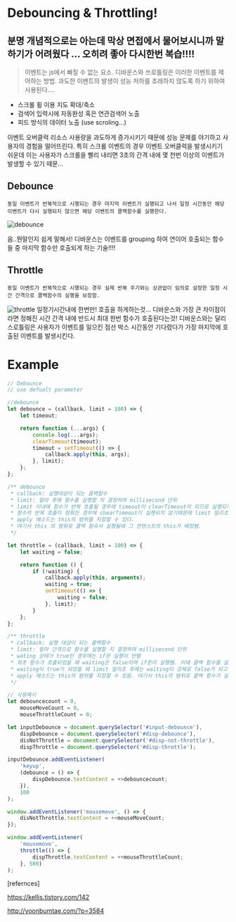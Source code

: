 # Debouncing & Throttling!

## 분명 개념적으로는 아는데 막상 면접에서 물어보시니까 말하기가 어려웠다 ... 오히려 좋아 다시한번 복습!!!!

> 이벤트는 js에서 빠질 수 없는 요소. 디바운스와 쓰로틀링은 이러한 이벤트를 제어하는 방법. 과도한 이벤트의 발생이 성능 저하를 초래하지 않도록 하기 위하여 사용된다....
  - 스크롤 휠 이용 지도 확대/축소
  - 검색어 입력시에 자동완성 혹은 연관검색어 노출
  - 피드 방식의 데이터 노출 (use scroling...)

이벤트 오버클럭 리소스 사용량을 과도하게 증가시키기 때문에 성능 문제를 야기하고 사용자의 경험을 떨어뜨린다. 특히 스크롤 이벤트의 경우 이벤트 오버클럭을 발생시키기 쉬운데 이는 사용자가 스크롤을 빨리 내리면 3초의 간격 내에 몇 천번 이상의 이벤트가 발생할 수 있기 때문...



## Debounce

    동일 이벤트가 반복적으로 시행되는 경우 마지막 이벤트가 실행되고 나서 일정 시간동안 해당 이벤트가 다시 실행되지 않으면 해당 이벤트의 콜백함수를 실행한다.

  ![debounce](https://img1.daumcdn.net/thumb/R1280x0/?scode=mtistory2&fname=https%3A%2F%2Fblog.kakaocdn.net%2Fdn%2FlIYLA%2FbtqLuCMQ6E1%2FwamNKZqgf5nlm5iB1MoCRk%2Fimg.png)

  음..뭔말인지 쉽게 말해서! 디바운스는 이벤트를 grouping 하여 연이어 호출되는 함수들 중 마지막 함수만 호출되게 하는 기술!!!! 


## Throttle

    동일 이벤트가 반복적으로 시행되는 경우 실제 반복 주기와는 상관없이 임의로 설정한 일정 시간 간격으로 콜백함수의 실행을 보장함.

 ![throttle](https://img1.daumcdn.net/thumb/R1280x0/?scode=mtistory2&fname=https%3A%2F%2Fblog.kakaocdn.net%2Fdn%2F8DOo3%2FbtqLpuCzL9z%2FWiRnKCAsZcQbBrEuVwxLP1%2Fimg.png)
  일정기시간내에 한번만! 호출을 하게하는것...
    디바운스와 가장 큰 차이점이라면 정해진 시간 간격 내에 반드시 최대 한번 함수가 호출된다는것! 
  디바운스와는 달리 스로틀링은 사용자가 이벤트를 일으킨 점선 박스 시간동안 기다렸다가 가장 마지막에 호출된 이벤트를 발생시킨다. 

# Example

```js
// Debounce
// use defualt parameter

//debounce
let debounce = (callback, limit = 100) => {
	let timeout;

	return function (...args) {
		console.log(...args);
		clearTimeout(timeout);
		timeout = setTimeout(() => {
			callback.apply(this, args);
		}, limit);
	};
};

/** debounce
 * callback: 실행대상이 되는 콜백함수
 * limit: 얼마 후에 함수를 실행할 지 결정하며 millisecond 단위
 * limit 이내에 함수가 반복 호출될 경우에 timeout이 clearTimeout이 되므로 실행되지 않음
 * 함수의 반복 호출이 멈춰진 경우에 chearTimeout이 실행되지 않기때문에 limit 밀리초 후에 callback.apply가 실행
 * apply 메소드는 this의 범위를 지정할 수 있다.
 * 여기서 this 의 범위로 콜백 함숙사 실행될때 그 컨텐스트의 this가 배정됌.
 */

let throttle = (callback, limit = 100) => {
	let waiting = false;

	return function () {
		if (!waiting) {
			callback.apply(this, arguments);
			waiting = true;
			setTimeout(() => {
				waiting = false;
			}, limit);
		}
	};
};

/** throttle
 * callback: 실행 대상이 되는 콜백함수
 * limit: 얼마 간격으로 함수를 실행할 지 결정하며 millisecond 단위
 * wating 상태가 true인 경우에는 if문 실행이 안됌
 * 최초 함수가 호출되었을 때 waiting은 false이며 if문이 실행됌. 이때 콜백 함수를 실행한 뒤 다시 wating은 true가 된다!
 * waiting이 true가 되었을 때 limit 밀리초 후에는 waiting이 강제로 false가 되고 다시 콜백 함수가 실행됌.
 * apply 메소드는 this의 범위를 지정할 수 있음. 여기서 this의 범위로 콜백 함수가 실행될 때 그 컨텍스트의 this가 배정
 */

// 사용예시
let debouncecount = 0,
	mouseMoveCount = 0,
	mouseThrottleCount = 0;

let inputDebounce = document.querySelector('#input-debounce'),
	dispDebounce = document.querySelector('#disp-debounce'),
	disNotThrottle = document.querySelector('#disp-not-throttle'),
	dispThrottle = document.querySelector('#disp-throttle');

inputDebounce.addEventListener(
	'keyup',
	(debounce = () => {
		dispDebounce.textContent = ++debouncecount;
	}),
	100
);

window.addEventListener('mousemove', () => {
	disNotThrottle.textContent = ++mouseMoveCount;
});

window.addEventListener(
	'mousemove',
	throttle(() => {
		dispThrottle.textContent = ++mouseThrottleCount;
	}, 500)
);

```

[refernces]

 https://kellis.tistory.com/142
 
 http://yoonbumtae.com/?p=3584

